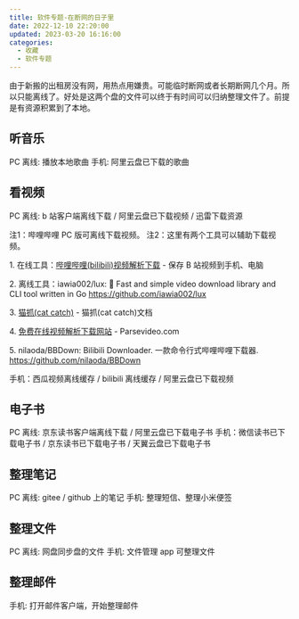 ```yaml
---
title: 软件专题-在断网的日子里
date: 2022-12-10 22:20:00
updated: 2023-03-20 16:16:00
categories:
  - 收藏
  - 软件专题
---
```


由于新搬的出租房没有网，用热点用嫌贵。可能临时断网或者长期断网几个月。所以只能离线了。好处是这两个盘的文件可以终于有时间可以归纳整理文件了。前提是有资源积累到了本地。

## 听音乐

PC 离线: 播放本地歌曲
手机: 阿里云盘已下载的歌曲

## 看视频

PC 离线: b 站客户端离线下载 / 阿里云盘已下载视频 / 迅雷下载资源

注1：哔哩哔哩 PC 版可离线下载视频。
注2：这里有两个工具可以辅助下载视频。

1\. 在线工具：[哔哩哔哩(bilibili)视频解析下载](https://bilibili.iiilab.com) - 保存 B 站视频到手机、电脑

<!-- more -->

2\. 离线工具：iawia002/lux: 👾 Fast and simple video download library and CLI tool written in Go
<https://github.com/iawia002/lux>

3\. [猫抓(cat catch)](https://o2bmm.gitbook.io/cat-catch) - 猫抓(cat catch)文档

4\. [免费在线视频解析下载网站](https://pv.vlogdownloader.com) - Parsevideo.com

5\. nilaoda/BBDown: Bilibili Downloader. 一款命令行式哔哩哔哩下载器.
<https://github.com/nilaoda/BBDown>

手机：西瓜视频离线缓存 / bilibili 离线缓存 / 阿里云盘已下载视频

## 电子书

PC 离线: 京东读书客户端离线下载 / 阿里云盘已下载电子书
手机：微信读书已下载电子书 / 京东读书已下载电子书 / 天翼云盘已下载电子书

## 整理笔记

PC 离线: gitee / github 上的笔记
手机: 整理短信、整理小米便签

## 整理文件

PC 离线: 网盘同步盘的文件
手机: 文件管理 app 可整理文件

## 整理邮件

手机: 打开邮件客户端，开始整理邮件
